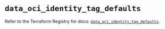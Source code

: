 # `data_oci_identity_tag_defaults`

Refer to the Terraform Registry for docs: [`data_oci_identity_tag_defaults`](https://registry.terraform.io/providers/oracle/oci/7.19.0/docs/data-sources/identity_tag_defaults).

